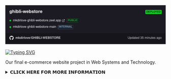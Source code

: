 
<img src="https://raw.githubusercontent.com/mkdirlove/GHIBLI-WEBSTORE/main/deploy.png">


<!--<img src="https://raw.githubusercontent.com/mkdirlove/GHIBLI-WEBSTORE/main/logo.gif" height="400px" width="900px">

[![Typing SVG](http://readme-typing-svg.herokuapp.com?color=DE3AF7&size=30&width=500&lines=WELCOME+TO+GHIBLI-WEBSTORE)](https://git.io/typing-svg)
[![Typing SVG](http://readme-typing-svg.herokuapp.com?color=DE3AF7&size=30&width=500&lines=WELCOME+TO+GHIBLI-WEBSTORE;MADE+WITH+%3C3+BY+MKDIRLOVE;I+%3C3+OPEN+SOURCE)](https://git.io/typing-svg)





	
[![Typing SVG](http://readme-typing-svg.herokuapp.com?color=3CFF00&size=30&width=500&lines=OTHER+TECHNOLOGY)](https://git.io/typing-svg)
	
&nbsp;&nbsp;<img src="https://img.shields.io/badge/Linux-FCC624?style=for-the-badge&logo=linux&logoColor=black" />&nbsp;&nbsp;&nbsp;&nbsp;<img src="https://img.shields.io/badge/Kali_Linux-557C94?style=for-the-badge&logo=kali-linux&logoColor=white" />&nbsp;&nbsp;&nbsp;&nbsp;<img src="https://img.shields.io/badge/Windows-0078D6?style=for-the-badge&logo=windows&logoColor=white" />&nbsp;&nbsp;&nbsp;&nbsp;<img src="https://img.shields.io/badge/GitHub-100000?style=for-the-badge&logo=github&logoColor=white" />&nbsp;&nbsp;&nbsp;&nbsp;<img src="https://img.shields.io/badge/Visual_Studio_Code-0078D4?style=for-the-badge&logo=visual%20studio%20code&logoColor=white" />&nbsp;&nbsp;&nbsp;&nbsp;
	

-->

[![Typing SVG](http://readme-typing-svg.herokuapp.com?color=DE3AF7&size=30&width=500&lines=WELCOME+TO+GHIBLI-WEBSTORE;Developed+with+💖+by%3A+;Jayson+San+Buenaventura;Abby+De+Guia;John+Maynard+Elec;Jasper+Cedrick+Lorenzo;Leomar+Mangubat)](https://git.io/typing-svg)

Our final e-commerce website project in Web Systems and Technology.

<details>
<br>
	<summary>𝗖𝗟𝗜𝗖𝗞 𝗛𝗘𝗥𝗘 𝗙𝗢𝗥 𝗠𝗢𝗥𝗘 𝗜𝗡𝗙𝗢𝗥𝗠𝗔𝗧𝗜𝗢𝗡</summary>
<br>
	
	
[![Typing SVG](http://readme-typing-svg.herokuapp.com?color=3CFF00&size=30&width=500&lines=LIVE+DEMO)](https://git.io/typing-svg)
	
	https://mkdirlove-ghibli-webstore.zeet.app/
	
	
[![Typing SVG](http://readme-typing-svg.herokuapp.com?color=3CFF00&size=30&width=500&lines=TECHNOLOGY+USED)](https://git.io/typing-svg)
	
&nbsp;&nbsp;<img src="https://img.shields.io/badge/HTML5-E34F26?style=for-the-badge&logo=html5&logoColor=white" />&nbsp;&nbsp;&nbsp;&nbsp; <img src="https://img.shields.io/badge/CSS3-1572B6?style=for-the-badge&logo=css3&logoColor=white" />&nbsp;&nbsp;&nbsp;&nbsp; <img src="https://img.shields.io/badge/Bootstrap-563D7C?style=for-the-badge&logo=bootstrap&logoColor=white" />&nbsp;&nbsp;&nbsp;&nbsp; <img src="https://img.shields.io/badge/JavaScript-F7DF1E?style=for-the-badge&logo=javascript&logoColor=black" />&nbsp;&nbsp;&nbsp;&nbsp; <img src="https://img.shields.io/badge/Python-FFD43B?style=for-the-badge&logo=python&logoColor=darkgreen" />&nbsp;&nbsp;&nbsp;&nbsp; <img src="https://img.shields.io/badge/Flask-000000?style=for-the-badge&logo=flask&logoColor=white" />&nbsp;&nbsp;&nbsp;&nbsp; <img src="https://img.shields.io/badge/SQLite-07405E?style=for-the-badge&logo=sqlite&logoColor=white" />


[![Typing SVG](http://readme-typing-svg.herokuapp.com?color=3CFF00&size=30&width=700&lines=INSTALLING+SQLITE+ON+WINDOWS)](https://git.io/typing-svg)

Step 1 − Go to SQLite download page: https://www.sqlite.org/download.html and download precompiled binaries from Windows section.

Step 2 − Download sqlite-shell-win32-*.zip and sqlite-dll-win32-*.zip zipped files.

Step 3 − Create a folder C:\>sqlite and unzip above two zipped files in this folder, which will give you sqlite3.def, sqlite3.dll and sqlite3.exe files.

Step 4 − Add C:\>sqlite in your PATH environment variable and finally go to the command prompt and issue sqlite3 command, which should display the following result.

	
	C:\>sqlite3
	SQLite version 3.7.15.2 2013-01-09 11:53:05
	Enter ".help" for instructions
	Enter SQL statements terminated with a ";"
	sqlite>

[![Typing SVG](http://readme-typing-svg.herokuapp.com?color=3CFF00&size=30&width=700&lines=INSTALLING+SQLITE+ON+LINUX)](https://git.io/typing-svg)

Today, almost all the flavours of Linux OS are being shipped with SQLite. So you just issue the following command to check if you already have SQLite installed on your machine.

	$sqlite3
	SQLite version 3.7.15.2 2013-01-09 11:53:05
	Enter ".help" for instructions
	Enter SQL statements terminated with a ";"
	sqlite>
	
If you do not see the above result, then it means you do not have SQLite installed on your Linux machine. Following are the following steps to install SQLite −

Step 1 − Open your Terminal Emulator.

Step 2 − Run the following command −
	
	$sudo apt update && sudo apt install sqlite3

	
[![Typing SVG](http://readme-typing-svg.herokuapp.com?color=3CFF00&size=30&width=700&lines=INSTALLING+SQLITE+ON+LINUX+FROM+SOURCE)](https://git.io/typing-svg)
	
Today, almost all the flavours of Linux OS are being shipped with SQLite. So you just issue the following command to check if you already have SQLite installed on your machine.

	$sqlite3
	SQLite version 3.7.15.2 2013-01-09 11:53:05
	Enter ".help" for instructions
	Enter SQL statements terminated with a ";"
	sqlite>
	
If you do not see the above result, then it means you do not have SQLite installed on your Linux machine. Following are the following steps to install SQLite −

Step 1 − Go to SQLite download page: https://www.sqlite.org/download.html and download sqlite-autoconf-*.tar.gz from source code section.

Step 2 − Run the following command −

	$tar xvfz sqlite-autoconf-3071502.tar.gz
	$cd sqlite-autoconf-3071502
	$./configure --prefix=/usr/local
	$make
	$make install
	
The above command will end with SQLite installation on your Linux machine. Which you can verify as explained above.


[![Typing SVG](http://readme-typing-svg.herokuapp.com?color=3CFF00&size=30&width=700&lines=INSTALLING+SQLITE+ON+MAC+OS)](https://git.io/typing-svg)

Though the latest version of Mac OS X comes pre-installed with SQLite but if you do not have installation available then just follow these following steps −

Step 1 − Go to SQLite download page: https://www.sqlite.org/download.html and download sqlite-autoconf-*.tar.gz from source code section.

Step 2 − Run the following command −

	$tar xvfz sqlite-autoconf-3071502.tar.gz
	$cd sqlite-autoconf-3071502
	$./configure --prefix=/usr/local
	$make
	$make install

The above procedure will end with SQLite installation on your Mac OS X machine. Which you can verify by issuing the following command −

	$sqlite3
	SQLite version 3.7.15.2 2013-01-09 11:53:05
	Enter ".help" for instructions
	Enter SQL statements terminated with a ";"
	sqlite>

Finally, you have SQLite command prompt where you can issue SQLite commands for your exercises.
	

[![Typing SVG](http://readme-typing-svg.herokuapp.com?color=3CFF00&size=30&width=500&lines=INSTALLATION+%26+USAGE)](https://git.io/typing-svg)
	
      $ git clone https://github.com/mkdirlove/GHIBLI-WEBSTORE.git
      $ cd GHIBLI-WEBSTORE
      $ python3 -m pip install -r requirements.txt
      $ python3 server.py
      
      Open your web browser and navigate to: http://127.0.0.1:5000
  	

[![Typing SVG](http://readme-typing-svg.herokuapp.com?color=3CFF00&size=30&lines=TODO)](https://git.io/typing-svg)
	
- [ ] User profile page 
- [ ] Edit user profile page


[![Typing SVG](http://readme-typing-svg.herokuapp.com?color=FFE500&size=30&lines=IN+PROGRESS)](https://git.io/typing-svg)

- [ ] Admin Panel / Admin Dashboard
- [ ] Meet our team page
	
[![Typing SVG](http://readme-typing-svg.herokuapp.com?color=3CFF00&size=30&width=500&lines=MEET+OUR+DEV+TEAM)](https://git.io/typing-svg)
	
|  **Members**  | **Roles**     | **Facebook** |
| :------------- | :----------: | ----------: | 
| *__Abby De Guia__* | _Project Leader / Designer_  | [Contact me!](https://web.facebook.com/abby.deguia.75) |
| *__Jayson San Buenaventura__*   | _Developer / Designer_ | [Contact me!](https://web.facebook.com/mkdirlove.git) |
| *__John Maynard Elec__*   | _Developer / Designer_ | [Contact me!](https://web.facebook.com/maynard.nga.pla3) |
| *__Jasper Cedrick Lorenzo__*   | _Designer_ | [Contact me!](https://web.facebook.com/tunaynaidol) |
| *__Leomar Mangubat__*   | _Designer_ | [Contact me!](https://web.facebook.com/leomar.mangubat) |


	
</details>

